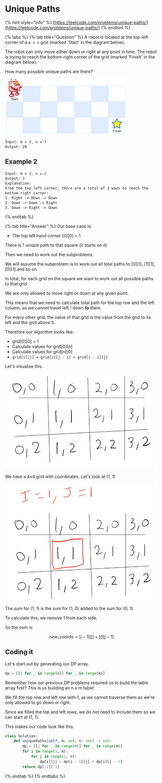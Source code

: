 # Unique Paths

{% hint style="info" %}
[https://leetcode.com/problems/unique-paths/](https://leetcode.com/problems/unique-paths/)
{% endhint %}

{% tabs %}
{% tab title="Question" %}
A robot is located at the top-left corner of a `m x n` grid \(marked 'Start' in the diagram below\).

The robot can only move either down or right at any point in time. The robot is trying to reach the bottom-right corner of the grid \(marked 'Finish' in the diagram below\).

How many possible unique paths are there?

![](../../.gitbook/assets/image%20%281%29.png)



```text
Input: m = 3, n = 7
Output: 28
```

## Example 2

```text
Input: m = 3, n = 2
Output: 3
Explanation:
From the top-left corner, there are a total of 3 ways to reach the bottom-right corner:
1. Right -> Down -> Down
2. Down -> Down -> Right
3. Down -> Right -> Down
```
{% endtab %}

{% tab title="Answer" %}
Our base case is:

* The top left hand corner \[0\]\[0\] = 1

There is 1 unique path to that square \(it starts on it\)

Then we need to work out the subproblems.

We will assume the subproblem is to work out all total paths to \[0\]\[1\], \[1\]\[1\], \[0\]\[1\] and so on.

In total, for each grid on the square we want to work out all possible paths to that grid.

We are only allowed to move right or down at any given point.

This means that we need to calculate total path for the top row and the left column, as we cannot travel left / down **to** them.

For every other grid, the value of that grid is the value from the grid to its left and the grid above it.

Therefore our algorithm looks like:

* grid\[0\]\[0\] = 1
* Calculate values for grid\[0\]\[n\]
* Calculate values for grid\[n\]\[0\]
* `grid[i][j] = grid[i][j - 1] + grid[i - 1][j]`

Let's visualise this.

![](../../.gitbook/assets/image%20%283%29.png)

We have a 4x4 grid with coordinates. Let's look at \(1, 1\)

![](../../.gitbook/assets/image%20%284%29.png)

The sum for \(1, 1\) is the sum for \(1, 0\) added to the sum for \(0, 1\).

To calculate this, we remove 1 from each side.

So the sum is:

$$
new\_coords = [i - 1][j] + [i][j - 1]
$$

## Coding it

Let's start out by generating our DP array.

```python
dp = [[1 for _ in range(n)] for _ in range(m)]
```

Remember how our previous DP problems required us to build the table array first? This is us building an n x m table!  
  
We fill the top row and left row with 1, as we cannot traverse them as we're only allowed to go down or right.  
  
Since we filled the top and left rows, we do not need to include them so we can start at \(1, 1\).

This makes our code look like this:

```python
class Solution:
    def uniquePaths(self, m: int, n: int) -> int:
        dp = [[1 for _ in range(n)] for _ in range(m)]
        for i in range(1, m):
            for j in range(1, n):
                dp[i][j] = dp[i - 1][j] + dp[i][j - 1]
        return dp[-1][-1]
```
{% endtab %}
{% endtabs %}



